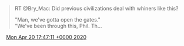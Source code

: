 > RT @Bry\_Mac: Did previous civilizations deal with whiners like this?  
>   
> "Man, we've gotta open the gates\."  
> "We've been through this, Phil\. Th…

<img src="../../media/tweet.ico" width="12" /> [Mon Apr 20 17:47:11 +0000 2020](https://twitter.com/DromerDenker/status/1252292746129428481)